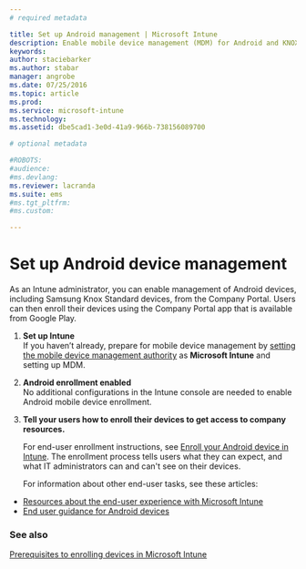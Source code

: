 ```yaml
---
# required metadata

title: Set up Android management | Microsoft Intune
description: Enable mobile device management (MDM) for Android and KNOX Standard devices with Microsoft Intune.
keywords:
author: staciebarkerms.author: stabar
manager: angrobe
ms.date: 07/25/2016
ms.topic: article
ms.prod:
ms.service: microsoft-intune
ms.technology:
ms.assetid: dbe5cad1-3e0d-41a9-966b-738156089700

# optional metadata

#ROBOTS:
#audience:
#ms.devlang:
ms.reviewer: lacranda
ms.suite: ems
#ms.tgt_pltfrm:
#ms.custom:

---
```


# Set up Android device management
As an Intune administrator, you can enable management of Android devices, including Samsung Knox Standard devices, from the Company Portal. Users can then enroll their devices using the Company Portal app that is available from Google Play.

1.  **Set up Intune**<br>
    If you haven’t already, prepare for mobile device management by  [setting the mobile device management authority](prerequisites-for-enrollment.md#step-2-set-mdm-authority) as **Microsoft Intune** and setting up MDM.

2.  **Android enrollment enabled**<br>
    No additional configurations in the Intune console are needed to enable Android mobile device enrollment.

3.  **Tell your users how to enroll their devices to get access to company resources.**

	For end-user enrollment instructions, see [Enroll your Android device in Intune](../enduser/enroll-your-device-in-intune-android.md). The enrollment process tells users what they can expect, and what IT administrators can and can't see on their devices.

	For information about other end-user tasks, see these articles:
  - [Resources about the end-user experience with Microsoft Intune](what-to-tell-your-end-users-about-using-microsoft-intune.md)
  - [End user guidance for Android devices](../enduser/using-your-android-device-with-intune.md)

### See also
[Prerequisites to enrolling devices in Microsoft Intune](prerequisites-for-enrollment.md)
